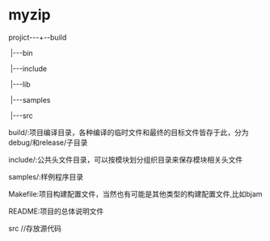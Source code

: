 # myzip

projict---+--build

​                |---bin

​                |---include

​                |---lib

​                |---samples

​                |---src

build/:项目编译目录，各种编译的临时文件和最终的目标文件皆存于此，分为debug/和release/子目录

include/:公共头文件目录，可以按模块划分组织目录来保存模块相关头文件

samples/:样例程序目录

Makefile:项目构建配置文件，当然也有可能是其他类型的构建配置文件,比如bjam

README:项目的总体说明文件

src //存放源代码
